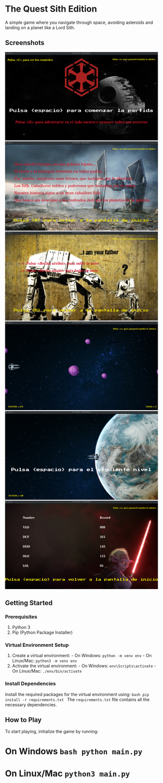 # The Quest Sith Edition

A simple game where you navigate through space, avoiding asteroids and landing on a planet like a Lord Sith.

## Screenshots

![Screenshot 1](https://github.com/DanielCazorro/The-Quest-Sith-Edition/blob/main/Pictures/Screen1.png) ![Screenshot 2](https://github.com/DanielCazorro/The-Quest-Sith-Edition/blob/main/Pictures/Screen2.png) ![Screenshot 3](https://github.com/DanielCazorro/The-Quest-Sith-Edition/blob/main/Pictures/Screen3.png) ![Screenshot 4](https://github.com/DanielCazorro/The-Quest-Sith-Edition/blob/main/Pictures/Screen4.png) ![Screenshot 5](https://github.com/DanielCazorro/The-Quest-Sith-Edition/blob/main/Pictures/Screen5.png) ![Screenshot 6](https://github.com/DanielCazorro/The-Quest-Sith-Edition/blob/main/Pictures/Screen6.png)

## Getting Started

### Prerequisites

1. Python 3
2. Pip (Python Package Installer)

### Virtual Environment Setup

1. Create a virtual environment: - On Windows: `python -m venv env` - On Linux/Mac: `python3 -m venv env`
2. Activate the virtual environment: - On Windows: `env\Scripts\activate` - On Linux/Mac: `./env/bin/activate`

### Install Dependencies

Install the required packages for the virtual environment using: ```bash pip install -r requirements.txt ``` The `requirements.txt` file contains all the necessary dependencies.

## How to Play

To start playing, initialize the game by running:
 # On Windows   ```bash python main.py ```
 # On Linux/Mac ```python3 main.py ``` 
